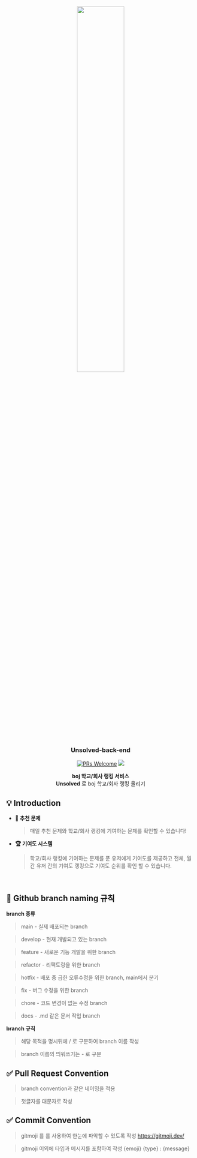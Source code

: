 <div width="100%" height="100%" align="center">
  
<h1 align="center">
  <a href="https://docusaurus.io">
    <img width="50%" src="https://user-images.githubusercontent.com/67993856/166102839-8832ae1a-f09a-4866-a936-3d451b84a3e7.png" />
  </a>
</h1>
  
<p align="center">
  <h3 align="center"> Unsolved-back-end </h3>
  <a href="CONTRIBUTING.md#pull-requests"><img src="https://img.shields.io/badge/PRs-welcome-brightgreen.svg" alt="PRs Welcome"></a>
  <img src="https://img.shields.io/badge/License-MIT-blue.svg">
  </p>
  
<b>boj 학교/회사 랭킹 서비스</b></br>
<b>Unsolved</b> 로 boj 학교/회사 랭킹 올리기

</div>

## :bulb: Introduction

- **📝 추천 문제**

  > 매일 추천 문제와 학교/회사 랭킹에 기여하는 문제를 확인할 수 있습니다!

- **🏆️ 기여도 시스템**

  > 학교/회사 랭킹에 기여하는 문제를 푼 유저에게 기여도를 제공하고 전체, 월간 유저 간의 기여도 랭킹으로 기여도 순위를 확인 할 수 있습니다.

</br>

## 🎋 Github branch naming 규칙

**branch 종류**
>main - 실제 배포되는 branch

>develop - 현재 개발되고 있는 branch

>feature - 새로운 기능 개발을 위한 branch

>refactor - 리팩토링을 위한 branch

>hotfix - 배포 중 급한 오류수정을 위한 branch, main에서 분기

>fix - 버그 수정을 위한 branch

>chore - 코드 변경이 없는 수정 branch

>docs - .md 같은 문서 작업 branch

**branch 규칙**
>해당 목적을 명시뒤에 / 로 구분하여 branch 이름 작성

>branch 이름의 띄워쓰기는 - 로 구분

## ✅ Pull Request Convention

>branch convention과 같은 네이밍을 적용

>첫글자를 대문자로 작성

## ✅ Commit Convention

> gitmoji 를 를 사용하여 한눈에 파악할 수 있도록 작성
> https://gitmoji.dev/

> gitmoji 이외에 타입과 메시지를 포함하여 작성
> {emoji} {type} : {message}
